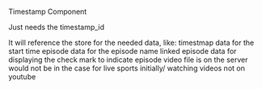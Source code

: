 Timestamp Component

Just needs the timestamp_id

It will reference the store for the needed data, like:
	timestmap data for the start time
	episode data for the episode name
	linked episode data for displaying the check mark to indicate episode video file is on the server
		would not be in the case for live sports initially/ watching videos not on youtube
	